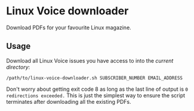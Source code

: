 # Linux Voice downloader
Download PDFs for your favourite Linux magazine.

## Usage

Download all Linux Voice issues you have access to into the *current directory*:

    /path/to/linux-voice-downloader.sh SUBSCRIBER_NUMBER EMAIL_ADDRESS

Don't worry about getting exit code 8 as long as the last line of output is `0 redirections exceeded.` This is just the simplest way to ensure the script terminates after downloading all the existing PDFs.

